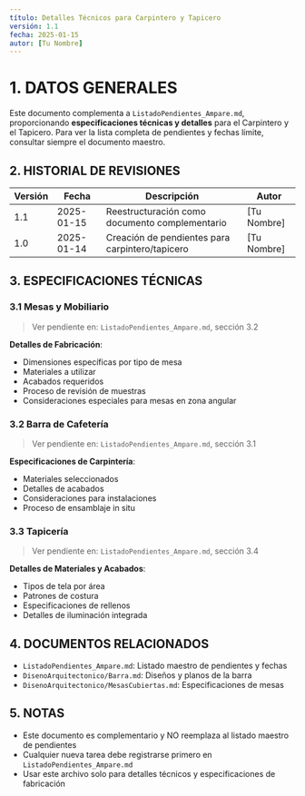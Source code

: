 ```yaml
---
título: Detalles Técnicos para Carpintero y Tapicero
versión: 1.1
fecha: 2025-01-15
autor: [Tu Nombre]
---
```


# 1. DATOS GENERALES
Este documento complementa a `ListadoPendientes_Ampare.md`, proporcionando **especificaciones técnicas y detalles** para el Carpintero y el Tapicero. Para ver la lista completa de pendientes y fechas límite, consultar siempre el documento maestro.

## 2. HISTORIAL DE REVISIONES
| Versión | Fecha       | Descripción                                      | Autor      |
|---------|------------|--------------------------------------------------|------------|
| 1.1     | 2025-01-15 | Reestructuración como documento complementario   | [Tu Nombre]|
| 1.0     | 2025-01-14 | Creación de pendientes para carpintero/tapicero | [Tu Nombre]|

## 3. ESPECIFICACIONES TÉCNICAS

### 3.1 Mesas y Mobiliario
> Ver pendiente en: `ListadoPendientes_Ampare.md`, sección 3.2

**Detalles de Fabricación**:
- Dimensiones específicas por tipo de mesa
- Materiales a utilizar
- Acabados requeridos
- Proceso de revisión de muestras
- Consideraciones especiales para mesas en zona angular

### 3.2 Barra de Cafetería
> Ver pendiente en: `ListadoPendientes_Ampare.md`, sección 3.1

**Especificaciones de Carpintería**:
- Materiales seleccionados
- Detalles de acabados
- Consideraciones para instalaciones
- Proceso de ensamblaje in situ

### 3.3 Tapicería
> Ver pendiente en: `ListadoPendientes_Ampare.md`, sección 3.4

**Detalles de Materiales y Acabados**:
- Tipos de tela por área
- Patrones de costura
- Especificaciones de rellenos
- Detalles de iluminación integrada

## 4. DOCUMENTOS RELACIONADOS
- `ListadoPendientes_Ampare.md`: Listado maestro de pendientes y fechas
- `DisenoArquitectonico/Barra.md`: Diseños y planos de la barra
- `DisenoArquitectonico/MesasCubiertas.md`: Especificaciones de mesas

## 5. NOTAS
- Este documento es complementario y NO reemplaza al listado maestro de pendientes
- Cualquier nueva tarea debe registrarse primero en `ListadoPendientes_Ampare.md`
- Usar este archivo solo para detalles técnicos y especificaciones de fabricación
